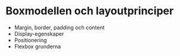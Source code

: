# Boxmodellen och layoutprinciper

- Margin, border, padding och content
- Display-egenskaper
- Positionering
- Flexbox grunderna

